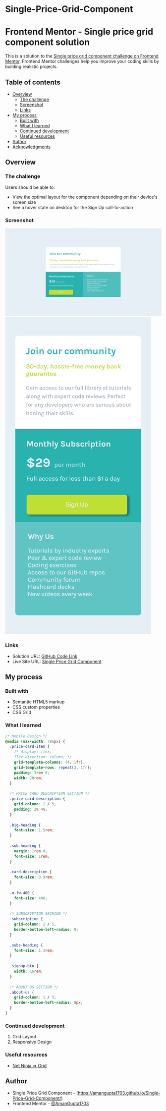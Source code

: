 # Single-Price-Grid-Component

# Frontend Mentor - Single price grid component solution

This is a solution to the [Single price grid component challenge on Frontend Mentor](https://www.frontendmentor.io/challenges/single-price-grid-component-5ce41129d0ff452fec5abbbc). Frontend Mentor challenges help you improve your coding skills by building realistic projects. 

## Table of contents

- [Overview](#overview)
  - [The challenge](#the-challenge)
  - [Screenshot](#screenshot)
  - [Links](#links)
- [My process](#my-process)
  - [Built with](#built-with)
  - [What I learned](#what-i-learned)
  - [Continued development](#continued-development)
  - [Useful resources](#useful-resources)
- [Author](#author)
- [Acknowledgments](#acknowledgments)

## Overview

### The challenge

Users should be able to:

- View the optimal layout for the component depending on their device's screen size
- See a hover state on desktop for the Sign Up call-to-action

### Screenshot

![](./Output/desktop-preview.png)
![](./Output/mobile-preview.png)

### Links

- Solution URL: [GitHub Code Link](https://github.com/AmanGupta1703/Single-Price-Grid-Component)
- Live Site URL: [Single Price Grid Component](https://amangupta1703.github.io/Single-Price-Grid-Component/)

## My process

### Built with

- Semantic HTML5 markup
- CSS custom properties
- CSS Grid

### What I learned

```css
/* Mobile Design */
@media (max-width: 786px) {
  .price-card-item {
    /* display: flex;
    flex-direction: column; */
    grid-template-columns: (4, 1fr);
    grid-template-rows: repeat(3, 1fr);
    padding: 3rem 0;
    width: 20rem;
  }

  /* PRICE CARD DESCRIPTION SECTION */
  .price-card-description {
    grid-column: 1 / 5;
    padding: 2% 4%;
  }

  .big-heading {
    font-size: 1.5rem;
  }

  .sub-heading {
    margin: 1rem 0;
    font-size: 1rem;
  }

  .card-description {
    font-size: 0.9rem;
  }

  .m-fw-400 {
    font-size: 400;
  }

  /* SUBSCRIPTION SECRION */
  .subscription {
    grid-column: 1 / 5;   
    border-bottom-left-radius: 0;
  }

  .subs-heading {
    font-size: 1.3rem;
  }

  .signup-btn {
    width: 16rem;
  }

  /* ABOUT US SECTION */
  .about-us {
    grid-column: 1 / 5;
    border-bottom-left-radius: 8px;
  }
}

```

### Continued development

1) Grid Layout
2) Responsive Design

### Useful resources

- [Net Ninja => Grid](https://www.youtube.com/playlist?list=PL4cUxeGkcC9itC4TxYMzFCfveyutyPOCY)

## Author

- Single Price Grid Component - (https://amangupta1703.github.io/Single-Price-Grid-Component/)
- Frontend Mentor - [@AmanGupta1703](https://www.frontendmentor.io/profile/AmanGupta1703)
